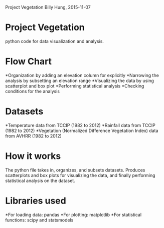 Project Vegetation
Billy Hung, 2015-11-07

# Project Vegetation
python code for data visualization and analysis.

# Flow Chart
*Organization by adding an elevation column for explicitly 
*Narrowing the analysis by subsetting an elevation range
*Visualizing the data by using scatterplot and box plot 
*Performing statistical analysis
*Checking conditions for the analysis

# Datasets
*Temperature data from TCCIP (1982 to 2012)
*Rainfall data from TCCIP (1982 to 2012)
*Vegetation (Normalized Difference Vegetation Index) data from AVHRR (1982 to 2012)

# How it works
The python file takes in, organizes, and subsets datasets. Produces scatterplots and box plots for visualizing the data, and finally performing statistical analysis on the dataset.

# Libraries used
*For loading data: pandas
*For plotting: matplotlib
*For statistical functions: scipy and statsmodels
